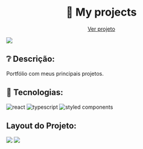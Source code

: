 <h1 align="center"> 📂 My projects</h1>
<p align="center">
  <a href="https://eplay-1-tan.vercel.app/">Ver projeto</a>
</p>
<img src="https://github.com/devjoselima/timer/assets/111407140/f1bca49d-0786-421c-b972-97ae0a945868" />

<h2>❔ Descrição:</h2>
Portfólio com meus principais projetos.


<h2> 🚀 Tecnologias:</h2>

<div style="display: inline_block">
  <img alt="react" src="https://img.shields.io/badge/React-20232A?style=for-the-badge&logo=react&logoColor=61DAFB" /> 
  <img alt="typescript" src="https://img.shields.io/badge/TypeScript-007ACC?style=for-the-badge&logo=typescript&logoColor=white" />
  <img alt="styled components" src="https://img.shields.io/badge/styled--components-DB7093?style=for-the-badge&logo=styled-components&logoColor=white" />
</div>

## Layout do Projeto:
<img src="https://github.com/devjoselima/timer/assets/111407140/f1bca49d-0786-421c-b972-97ae0a945868" />
<img src="https://github.com/devjoselima/timer/assets/111407140/903e3189-0ece-4ee0-b776-7b8fb06a344f" />